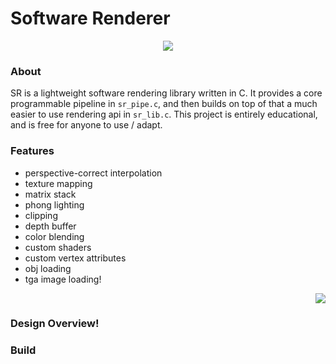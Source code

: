 # Software Renderer

<p align="center">
  <img src="https://user-images.githubusercontent.com/8971799/189614240-9449b3fe-372d-4796-8f32-3b13309ca629.png" />
</p>

### About
SR is a lightweight software rendering library written in C.  It provides a core programmable pipeline in `sr_pipe.c`, and then builds on top of that a much easier to use rendering api in `sr_lib.c`.  This project is entirely educational, and is free for anyone to use / adapt.

### Features
* perspective-correct interpolation
* texture mapping
* matrix stack
* phong lighting
* clipping
* depth buffer
* color blending
* custom shaders
* custom vertex attributes
* obj loading
* tga image loading!
<p align="right">
  <img src="https://user-images.githubusercontent.com/8971799/189619522-cc23a50b-4dfd-4391-95c2-3a930e215c3d.png" />
</p>

### Design Overview!


### Build

